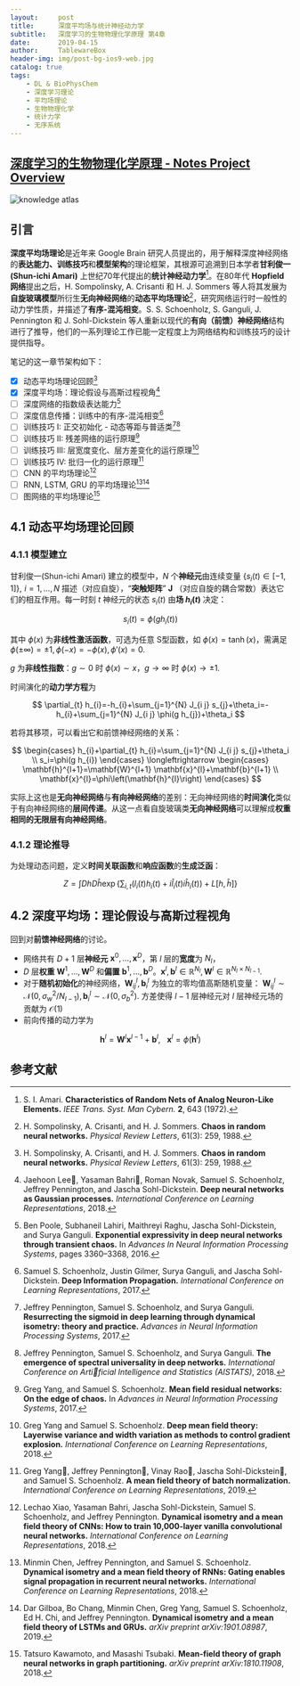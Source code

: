```yaml
---
layout:     post
title:      深度平均场与统计神经动力学
subtitle:   深度学习的生物物理化学原理 第4章
date:       2019-04-15
author:     TablewareBox
header-img: img/post-bg-ios9-web.jpg
catalog: true
tags:
    - DL & BioPhysChem
    - 深度学习理论
    - 平均场理论
    - 生物物理化学
    - 统计力学
    - 无序系统
---
```


## [深度学习的生物物理化学原理 - Notes Project Overview](https://tablewarebox.github.io/2019/02/16/DL_BioPhysChem_content/)

![knowledge atlas](https://tablewarebox.files.wordpress.com/2018/11/concept-map-81.png)

## 引言

**深度平均场理论**是近年来 Google Brain 研究人员提出的，用于解释深度神经网络的**表达能力、训练技巧**和**模型架构**的理论框架，其根源可追溯到日本学者**甘利俊一(Shun-ichi Amari)** 上世纪70年代提出的**统计神经动力学**[^1]。在80年代 **Hopfield 网络**提出之后，H. Sompolinsky, A. Crisanti 和 H. J. Sommers 等人将其发展为**自旋玻璃模型**所衍生**无向神经网络**的**动态平均场理论**[^2]，研究网络运行时一般性的动力学性质，并描述了**有序-混沌相变**。S. S. Schoenholz, S. Ganguli, J. Pennington 和 J. Sohl-Dickstein 等人重新以现代的**有向（前馈）神经网络**结构进行了推导，他们的一系列理论工作已能一定程度上为网络结构和训练技巧的设计提供指导。

笔记的这一章节架构如下：

- [x] 动态平均场理论回顾[^2]
- [x] 深度平均场：理论假设与高斯过程视角[^3]
- [ ] 深度网络的指数级表达能力[^4]
- [ ] 深度信息传播：训练中的有序-混沌相变[^5]
- [ ] 训练技巧 I: 正交初始化 - 动态等距与普适类[^6][^7]
- [ ] 训练技巧 II: 残差网络的运行原理[^8]
- [ ] 训练技巧 III: 层宽度变化、层方差变化的运行原理[^9]
- [ ] 训练技巧 IV: 批归一化的运行原理[^10]
- [ ] CNN 的平均场理论[^11]
- [ ] RNN, LSTM, GRU 的平均场理论[^12][^13]
- [ ] 图网络的平均场理论[^14]

## 4.1 动态平均场理论回顾

### 4.1.1 模型建立

甘利俊一(Shun-ichi Amari) 建立的模型中，$N$ 个**神经元**由连续变量 $\{s_i(t)\in[-1,1]\},\,\,i=1,...,N$ 描述（对应自旋），“**突触矩阵**” $\mathbf{J}$ （对应自旋的耦合常数）表达它们的相互作用。每一时刻 $t$ 神经元的状态 $s_i(t)$ 由**场 $h_i(t)$** 决定：

$$s_{i}(t)=\phi\left(g h_{i}(t)\right)$$

其中 $\phi(x)$ 为**非线性激活函数**，可选为任意 S型函数，如 $\phi(x)=\tanh (x)$，需满足 $\phi(\pm\infty)=\pm 1, \phi(-x)=-\phi(x), \phi'(x)=0.$ 

$g$ 为**非线性指数**：$g\sim 0$ 时 $\phi(x)\sim x$，$g\to \infty$ 时 $\phi(x)\to \pm 1.$

时间演化的**动力学方程**为

$$
\partial_{t} h_{i}=-h_{i}+\sum_{j=1}^{N} J_{i j} s_{j}+\theta_i=-h_{i}+\sum_{j=1}^{N} J_{i j} \phi(g h_{j})+\theta_i
$$

若将其移项，可以看出它和前馈神经网络的关系：

$$
\begin{cases}
    h_{i}+\partial_{t} h_{i}=\sum_{j=1}^{N} J_{i j} s_{j}+\theta_i \\
    s_i=\phi(g h_{i})
\end{cases}
\longleftrightarrow
\begin{cases}
    \mathbf{h}^{l+1}=\mathbf{W}^{l+1} \mathbf{x}^{l}+\mathbf{b}^{l+1} \\
    \mathbf{x}^{l}=\phi\left(\mathbf{h}^{l}\right)
\end{cases}
$$

实际上这也是**无向神经网络**与**有向神经网络**的差别：无向神经网络的**时间演化**类似于有向神经网络的**层间传递**。从这一点看自旋玻璃类**无向神经网络**可以理解成**权重相同的无限层有向神经网络**。

### 4.1.2 理论推导

为处理动态问题，定义**时间关联函数**和**响应函数**的**生成泛函**：

$$
Z=\int D h D \hat{h} \exp \left\{\sum_{i, t}\left(l_{i}(t) h_{i}(t)+i \hat{l}_{i}(t) i \hat{h}_{i}(t)\right)+L[h, \hat{h}]\right\}
$$

## 4.2 深度平均场：理论假设与高斯过程视角

回到对**前馈神经网络**的讨论。

* 网络共有 $D+1$ 层**神经元** $\mathbf{x}^0,...,\mathbf{x}^D$，第 $l$ 层的**宽度**为 $N_l$，
* $D$ 层**权重** $\mathbf{W}^1,...,\mathbf{W}^D$ 和**偏置** $\mathbf{b}^1,...,\mathbf{b}^D$。$\mathbf{x}^l, \mathbf{b}^l \in\mathbb{R}^{N_l},\mathbf{W}^l \in\mathbb{R}^{N_l\times N_{l-1}}.$
* 对于**随机初始化**的神经网络，$\mathbf{W}_{ij} ^l,\mathbf{b}_{i} ^l$ 为独立的零均值高斯随机变量： $\mathbf{W}_{ij} ^l \sim \mathcal{N}(0,\sigma_{w} ^{2} / N_{l-1}),\,\mathbf{b}_{i}^l \sim \mathcal{N}(0,\sigma_{b} ^{2})$. 方差使得 $l-1$ 层神经元对 $l$ 层神经元场的贡献为 $\mathcal{O}(1)$
* 前向传播的动力学为

$$ 
\mathbf{h}^{l}=\mathbf{W}^{l} \mathbf{x}^{l-1}+\mathbf{b}^{l},\,\,\,\,\,
\mathbf{x}^{l}=\phi(\mathbf{h}^{l})
 $$

## 参考文献

[^1]: S. I. Amari. **Characteristics of Random Nets of Analog Neuron-Like Elements.** *IEEE Trans. Syst. Man Cybern.* **2**, 643 (1972).

[^2]: H. Sompolinsky, A. Crisanti, and H. J. Sommers. **Chaos in random neural networks.** *Physical Review Letters*, 61(3): 259, 1988.

[^3]: Jaehoon Lee, Yasaman Bahri, Roman Novak, Samuel S. Schoenholz, Jeffrey Pennington, and Jascha Sohl-Dickstein. **Deep neural networks as Gaussian processes.** *International Conference on Learning Representations*, 2018.

[^4]: Ben Poole, Subhaneil Lahiri, Maithreyi Raghu, Jascha Sohl-Dickstein, and Surya Ganguli. **Exponential expressivity in deep neural networks through transient chaos.** In *Advances In Neural Information Processing Systems*, pages 3360–3368, 2016.

[^5]: Samuel S. Schoenholz, Justin Gilmer, Surya Ganguli, and Jascha Sohl-Dickstein. **Deep Information Propagation.** *International Conference on Learning Representations*, 2017.

[^6]: Jeffrey Pennington, Samuel S. Schoenholz, and Surya Ganguli. **Resurrecting the sigmoid in deep learning through dynamical isometry: theory and practice.** *Advances in Neural Information Processing Systems*, 2017.

[^7]: Jeffrey Pennington, Samuel S. Schoenholz, and Surya Ganguli. **The emergence of spectral universality in deep networks.** *International Conference on Artificial Intelligence and Statistics (AISTATS)*, 2018.

[^8]: Greg Yang, and Samuel S. Schoenholz. **Mean field residual networks: On the edge of chaos.** In *Advances in Neural Information Processing Systems*, 2017.

[^9]: Greg Yang and Samuel S. Schoenholz. **Deep mean field theory: Layerwise variance and width variation as methods to control gradient explosion.** *International Conference on Learning Representations*, 2018.

[^10]: Greg Yang, Jeffrey Pennington, Vinay Rao, Jascha Sohl-Dickstein, and Samuel S. Schoenholz. **A mean field theory of batch normalization.** *International Conference on Learning Representations*, 2019.

[^11]: Lechao Xiao, Yasaman Bahri, Jascha Sohl-Dickstein, Samuel S. Schoenholz, and Jeffrey Pennington. **Dynamical isometry and a mean field theory of CNNs: How to train 10,000-layer vanilla convolutional neural networks.** *International Conference on Learning Representations*, 2018.

[^12]: Minmin Chen, Jeffrey Pennington, and Samuel S. Schoenholz. **Dynamical isometry and a mean field theory of RNNs: Gating enables signal propagation in recurrent neural networks.** *International Conference on Learning Representations*, 2018.

[^13]: Dar Gilboa, Bo Chang, Minmin Chen, Greg Yang, Samuel S. Schoenholz, Ed H. Chi, and Jeffrey Pennington. **Dynamical isometry and a mean field theory of LSTMs and GRUs.** *arXiv preprint arXiv:1901.08987*, 2019.

[^14]: Tatsuro Kawamoto, and Masashi Tsubaki. **Mean-field theory of graph neural networks in graph partitioning.** *arXiv preprint arXiv:1810.11908*, 2018.